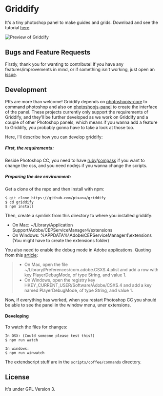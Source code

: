 # Griddify

It's a tiny photoshop panel to make guides and grids. Download and see the tutorial [here](http://gelobi.org/griddify).

![Preview of Griddify](https://github.com/pixana/griddify/raw/master/docs/images/preview.png)

## Bugs and Feature Requests

Firstly, thank you for wanting to contribute! If you have any features/improvements in mind, or if something isn't working, just open an [issue](./issues).

## Development

PRs are more than welcome! Griddify depends on [photoshopjs-core](https://github.com/pixana/photoshopjs-core) to command photoshop and also on [photoshopjs-panel](https://github.com/pixana/photoshopjs-panel) to create the interface of the panel. These projects currently only support the requirements of Griddify, and they'll be further developed as we work on Griddify and a couple of other Photoshop panels, which means if you wanna add a feature to Griddify, you probably gonna have to take a look at those too.

Here, I'll describe how you can develop griddify:

##### First, the requirements:

Beside Photoshop CC, you need to have [ruby](https://www.ruby-lang.org)/[compass](http://compass-style.org) if you want to change the css, and you need nodejs if you wanna change the scripts.

##### Preparing the dev environment:

Get a clone of the repo and then install with npm:
```
$ git clone https://github.com/pixana/griddify
$ cd griddify
$ npm install
```

Then, create a symlink from this directory to where you installed griddify:
* On Mac: ~/Library/Application Support/Adobe/CEPServiceManager4/extensions
* On Windows: %APPDATA%\Adobe\CEPServiceManager4\extensions (You might have to create the extensions folder)

You also need to enable the debug mode in Adobe applications. Quoting from this [article](http://www.adobe.com/devnet/creativesuite/articles/a-short-guide-to-HTML5-extensions.html):

> * On Mac, open the file ~/Library/Preferences/com.adobe.CSXS.4.plist and add a row with key PlayerDebugMode, of type String, and value 1.
> * On Windows, open the registry key HKEY_CURRENT_USER/Software/Adobe/CSXS.4 and add a key named PlayerDebugMode, of type String, and value 1.

Now, if everything has worked, when you restart Photoshop CC you should be able to see the panel in the window menu, uner extensions.

#### Developing

To watch the files for changes:
```
In OSX: (Could someone please test this?)
$ npm run watch

In windows:
$ npm run winwatch
```

The extendscript stuff are in the `scripts/coffee/commands` directory.

## License

It's under GPL Version 3.